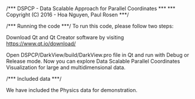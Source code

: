 /*** DSPCP - Data Scalable Approach for Parallel Coordinates ***
 ***      Copyright (C) 2016 - Hoa Nguyen, Paul Rosen        ***/

/*** Running the code ***/
To run this code, please follow two steps:

Download Qt and Qt Creator software by visiting https://www.qt.io/download/

Open DSPCP/DarkView/build/DarkView.pro file in Qt and run with Debug or Release mode.
Now you can explore Data Scalable Parallel Coordinates Visualization for large and multidimensional data.

/*** Included data ***/

We have included the Physics data for demonstration.
 

